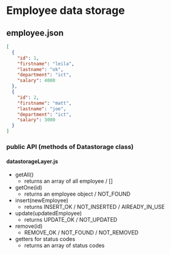# Employee data storage

## employee.json

```json
[
  {
    "id": 1,
    "firstname": "leila",
    "lastname": "ok",
    "department": "ict",
    "salary": 4000
  },
  {
    "id": 2,
    "firstname": "matt",
    "lastname": "joe",
    "department": "ict",
    "salary": 3000
  }
]
```
### public API (methods of Datastorage class)

#### datastorageLayer.js
- getAll()
    - returns an array of all employee / []
- getOne(id)
    - returns an employee object / NOT_FOUND
- insert(newEmployee)
    - returns INSERT_OK / NOT_INSERTED / AlREADY_IN_USE
- update(updatedEmployee)
    - returns UPDATE_OK / NOT_UPDATED
- remove(id)
    - REMOVE_OK / NOT_FOUND / NOT_REMOVED 
- getters for status codes
    - returns an array of status codes
